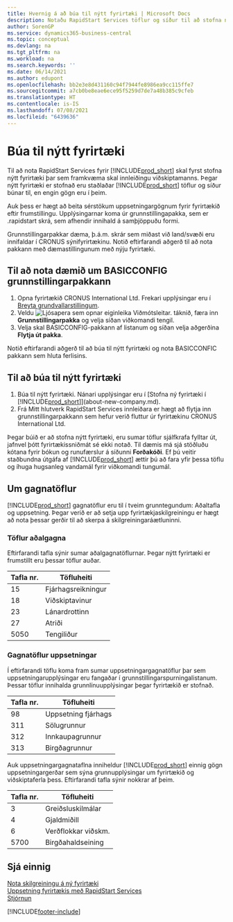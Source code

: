 ```yaml
---
title: Hvernig á að búa til nýtt fyrirtæki | Microsoft Docs
description: Notaðu RapidStart Services töflur og síður til að stofna nýtt fyrirtæki þar sem framkvæma skal innleiðingu viðskiptamanns.
author: SorenGP
ms.service: dynamics365-business-central
ms.topic: conceptual
ms.devlang: na
ms.tgt_pltfrm: na
ms.workload: na
ms.search.keywords: ''
ms.date: 06/14/2021
ms.author: edupont
ms.openlocfilehash: bb2e3e8d431160c94f7944fe8986ea9cc115ffe7
ms.sourcegitcommit: a7cb0be8eae6ece95f5259d7de7a48b385c9cfeb
ms.translationtype: HT
ms.contentlocale: is-IS
ms.lasthandoff: 07/08/2021
ms.locfileid: "6439636"
---
```

# <a name="create-a-new-company"></a>Búa til nýtt fyrirtæki
Til að nota RapidStart Services fyrir [!INCLUDE[prod_short](includes/prod_short.md)] skal fyrst stofna nýtt fyrirtæki þar sem framkvæma skal innleiðingu viðskiptamanns. Þegar nýtt fyrirtæki er stofnað eru staðlaðar [!INCLUDE[prod_short](includes/prod_short.md)] töflur og síður búnar til, en engin gögn eru í þeim.

Auk þess er hægt að beita sérstökum uppsetningargögnum fyrir fyrirtækið eftir frumstillingu. Upplýsingarnar koma úr grunnstillingapakka, sem er .rapidstart skrá, sem afhendir innihald á samþjöppuðu formi.  

Grunnstillingarpakkar dæma, þ.á.m. skrár sem miðast við land/svæði eru innifaldar í CRONUS sýnifyrirtækinu. Notið eftirfarandi aðgerð til að nota pakkann með dæmastillingunum með nýju fyrirtæki.  

## <a name="to-use-the-sample-basicconfig-configuration-package"></a>Til að nota dæmið um BASICCONFIG grunnstillingarpakkann  
1. Opna fyrirtækið CRONUS International Ltd. Frekari upplýsingar eru í [Breyta grundvallarstillingum](ui-change-basic-settings.md).
2. Veldu ![Ljósapera sem opnar eiginleika Viðmótsleitar.](media/ui-search/search_small.png "Segðu mér hvað þú vilt gera") táknið, færa inn **Grunnstillingarpakka** og velja síðan viðkomandi tengil.  
3. Velja skal BASICCONFIG-pakkann af listanum og síðan velja aðgerðina **Flytja út pakka**.  

Notið eftirfarandi aðgerð til að búa til nýtt fyrirtæki og nota BASICCONFIC pakkann sem hluta ferlisins.  

## <a name="to-create-a-new-company"></a>Til að búa til nýtt fyrirtæki  
1. Búa til nýtt fyrirtæki. Nánari upplýsingar eru í [Stofna ný fyrirtæki í [!INCLUDE[prod_short](includes/prod_short.md)]](about-new-company.md).
2. Frá Mitt hlutverk RapidStart Services innleiðara er hægt að flytja inn grunnstillingarpakkann sem hefur verið fluttur úr fyrirtækinu CRONUS International Ltd.

Þegar búið er að stofna nýtt fyrirtæki, eru sumar töflur sjálfkrafa fylltar út, jafnvel þótt fyrirtækissniðmát sé ekki notað. Til dæmis má sjá stöðluðu kótana fyrir bókun og runufærslur á síðunni **Forðakóði**. Ef þú veitir staðbundna útgáfa af [!INCLUDE[prod_short](includes/prod_short.md)] ættir þú að fara yfir þessa töflu og íhuga hugsanleg vandamál fyrir viðkomandi tungumál.

## <a name="about-data-tables"></a>Um gagnatöflur
[!INCLUDE[prod_short](includes/prod_short.md)] gagnatöflur eru til í tveim grunntegundum: Aðaltafla og uppsetning. Þegar verið er að setja upp fyrirtækjaskilgreiningu er hægt að nota þessar gerðir til að skerpa á skilgreiningaráætluninni.  

### <a name="master-data-tables"></a>Töflur aðalgagna  
Eftirfarandi tafla sýnir sumar aðalgagnatöflurnar. Þegar nýtt fyrirtæki er frumstillt eru þessar töflur auðar.  

|Tafla nr.|Töfluheiti|  
|-------------------|--------------------|  
|15|Fjárhagsreikningur|  
|18|Viðskiptavinur|  
|23|Lánardrottinn|  
|27|Atriði|  
|5050|Tengiliður|  

### <a name="setup-data-tables"></a>Gagnatöflur uppsetningar  
Í eftirfarandi töflu koma fram sumar uppsetningargagnatöflur þar sem uppsetningarupplýsingar eru fangaðar í grunnstillingarspurningalistanum. Þessar töflur innihalda grunnlínuupplýsingar þegar fyrirtækið er stofnað.  

|Tafla nr.|Töfluheiti|  
|-------------------|--------------------|  
|98|Uppsetning fjárhags|  
|311|Sölugrunnur|  
|312|Innkaupagrunnur|  
|313|Birgðagrunnur|  

Auk uppsetningargagnataflna inniheldur [!INCLUDE[prod_short](includes/prod_short.md)] einnig gögn uppsetningargerðar sem sýna grunnupplýsingar um fyrirtækið og viðskiptaferla þess. Eftirfarandi tafla sýnir nokkrar af þeim.  

|Tafla nr.|Töfluheiti|  
|-------------------|--------------------|  
|3|Greiðsluskilmálar|  
|4|Gjaldmiðill|  
|6|Verðflokkar viðskm.|  
|5700|Birgðahaldseining|

  

## <a name="see-also"></a>Sjá einnig  
[Nota skilgreiningu á ný fyrirtæki](admin-apply-configuration-to-new-companies.md)  
[Uppsetning fyrirtækis með RapidStart Services](admin-set-up-a-company-with-rapidstart.md)  
[Stjórnun](admin-setup-and-administration.md)


[!INCLUDE[footer-include](includes/footer-banner.md)]